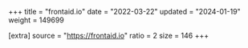 +++
title = "frontaid.io"
date = "2022-03-22"
updated = "2024-01-19"
weight = 149699

[extra]
source = "https://frontaid.io"
ratio = 2
size = 146
+++
